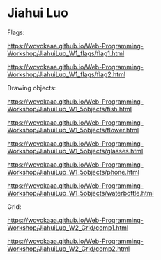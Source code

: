 # Jiahui Luo


Flags:

https://wovokaaa.github.io/Web-Programming-Workshop/JiahuiLuo_W1_flags/flag1.html

https://wovokaaa.github.io/Web-Programming-Workshop/JiahuiLuo_W1_flags/flag2.html


Drawing objects:

https://wovokaaa.github.io/Web-Programming-Workshop/JiahuiLuo_W1_5objects/fish.html

https://wovokaaa.github.io/Web-Programming-Workshop/JiahuiLuo_W1_5objects/flower.html

https://wovokaaa.github.io/Web-Programming-Workshop/JiahuiLuo_W1_5objects/glasses.html

https://wovokaaa.github.io/Web-Programming-Workshop/JiahuiLuo_W1_5objects/phone.html

https://wovokaaa.github.io/Web-Programming-Workshop/JiahuiLuo_W1_5objects/waterbottle.html


Grid:

https://wovokaaa.github.io/Web-Programming-Workshop/JiahuiLuo_W2_Grid/comp1.html

https://wovokaaa.github.io/Web-Programming-Workshop/JiahuiLuo_W2_Grid/comp2.html
